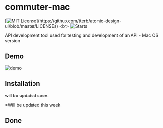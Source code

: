 # commuter-mac

[![MIT License](https://img.shields.io/apm/l/atomic-design-ui.svg?)](https://github.com/tterb/atomic-design-ui/blob/master/LICENSEs)
<br>
![Starts](https://shields.io/github/stars/zaidajani/commuter-mac?style=social)


API development tool used for testing and development of an API - Mac OS version


## Demo 

![demo](./demo.png)

## Installation

will be updated soon.

*Will be updated this week

## Done
